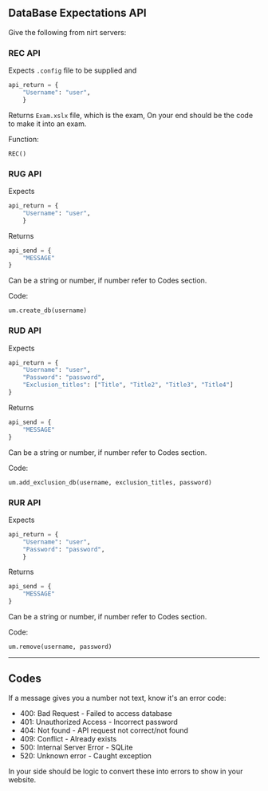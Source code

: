 ## DataBase Expectations API
Give the following from nirt servers:

### REC API
Expects
`.config` file to be supplied and
```python
api_return = {
    "Username": "user",
    }
```

Returns
`Exam.xslx` file, which is the exam, On your end should be the code to make it into an exam.

Function:
```
REC()
```

### RUG API

Expects
```python
api_return = {
    "Username": "user",
    }
```

Returns
```python
api_send = {
    "MESSAGE"
}
```
Can be a string or number, if number refer to Codes section.

Code:
```
um.create_db(username)
```

### RUD API

Expects
```python
api_return = {
    "Username": "user",
    "Password": "password",
    "Exclusion_titles": ["Title", "Title2", "Title3", "Title4"]
}
```

Returns
```python
api_send = {
    "MESSAGE"
}
```
Can be a string or number, if number refer to Codes section.

Code:
```
um.add_exclusion_db(username, exclusion_titles, password)
```

### RUR API

Expects
```python
api_return = {
    "Username": "user",
    "Password": "password",
    }
```

Returns
```python
api_send = {
    "MESSAGE"
}
```
Can be a string or number, if number refer to Codes section.

Code:
```
um.remove(username, password)
```
---

## Codes
If a message gives you a number not text, know it's an error code:

- 400: Bad Request - Failed to access database
- 401: Unauthorized Access - Incorrect password
- 404: Not found - API request not correct/not found
- 409: Conflict - Already exists
- 500: Internal Server Error - SQLite
- 520: Unknown error - Caught exception

In your side should be logic to convert these into errors to show in your website.
